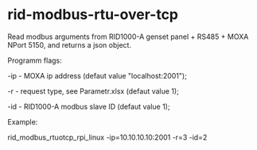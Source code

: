 # rid-modbus-rtu-over-tcp


Read modbus arguments from RID1000-A genset panel + RS485 + MOXA NPort 5150, and returns a json object.

Programm flags:

-ip - MOXA ip address (defaut value "localhost:2001");

-r - request type, see Parametr.xlsx (defaut value 1);

-id - RID1000-A modbus slave ID (defaut value 1);



Example:

rid_modbus_rtuotcp_rpi_linux -ip=10.10.10.10:2001 -r=3 -id=2

